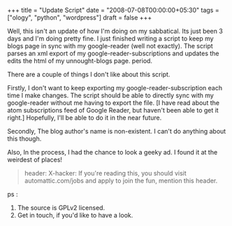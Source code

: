 +++
title = "Update Script"
date = "2008-07-08T00:00:00+05:30"
tags = ["ology", "python", "wordpress"]
draft = false
+++

Well, this isn't an update of how I'm doing on my sabbatical. Its
just been 3 days and I'm doing pretty fine.  I just finished
writing a script to keep my blogs page in sync with my
google-reader (well not exactly). The script parses an xml export
of my google-reader-subscriptions and updates the edits the html
of my unnought-blogs page. period.

There are a couple of things I don't like about this script.

Firstly, I don't want to keep exporting my
google-reader-subscription each time I make changes. The script
should be able to directly sync with my google-reader without me
having to export the file.  [I have read about the atom
subscriptions feed of Google Reader, but haven't been able to get
it right.] Hopefully, I'll be able to do it in the near future.

Secondly, The blog author's name is non-existent. I can't do
anything about this though.

Also, In the process, I had the chance to look a geeky ad. I found
it at the weirdest of places!

> header: X-hacker: If you're reading this, you should visit
> automattic.com/jobs and apply to join the fun, mention this
> header.

ps :

1.  The source is GPLv2 licensed.
2.  Get in touch, if you'd like to have a look.
